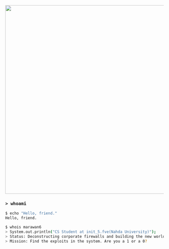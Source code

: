 <div align="center">
  <img src="https://i.pinimg.com/736x/53/bf/53/53bf53eb8b91d0990ddc32cbc30becee.jpg" width="600px"/>
</div>

### `> whoami`

```sh
$ echo "Hello, friend."
Hello, friend.

$ whois marawan6
> System.out.println("CS Student at init_5.fve(Nahda University)");
> Status: Deconstructing corporate firewalls and building the new world on the ashes of the old.
> Mission: Find the exploits in the system. Are you a 1 or a 0?
